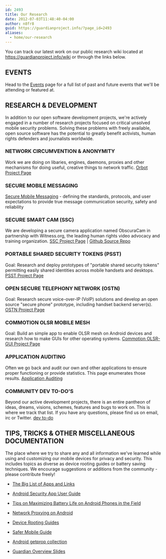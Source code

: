 ```yaml
---
id: 2493
title: Our Research
date: 2012-07-03T11:48:40-04:00
author: n8fr8
guid: https://guardianproject.info/?page_id=2493
aliases:
  - home/our-research
---
```

You can track our latest work on our public research wiki located at <https://guardianproject.info/wiki> or through the links below.

## EVENTS

Head to the <a href="https://guardianproject.info/wiki/Events" rel="nofollow">Events</a> page for a full list of past and future events that we'll be attending or featured at.

## RESEARCH & DEVELOPMENT

In addition to our open software development projects, we're actively engaged in a number of research projects focused on critical unsolved mobile security problems. Solving these problems with freely available, open source software has the potential to greatly benefit activists, human rights defenders and journalists worldwide.

### NETWORK CIRCUMVENTION & ANONYMITY

Work we are doing on libaries, engines, daemons, proxies and other mechanisms for doing useful, creative things to network traffic. <a href="https://guardianproject.info/wiki/orbot" rel="nofollow">Orbot Project Page</a>

### SECURE MOBILE MESSAGING

[Secure Mobile Messaging](https://guardianproject.info/wiki/Secure_Mobile_Messaging "Secure Mobile Messaging") - defining the standards, protocols, and user expectations to provide true message communication security, safety and reliability

### SECURE SMART CAM (SSC)

We are developing a secure camera application named ObscuraCam in partnership with Witness.org, the leading human rights video advocacy and training organization. <a href="https://guardianproject.info/wiki/SSC" rel="nofollow">SSC Project Page</a> | <a href="https://github.com/guardianproject/SecureSmartCam/" rel="nofollow">Github Source Repo</a>

### PORTABLE SHARED SECURITY TOKENS (PSST)

Goal: Research and deploy prototypes of "portable shared security tokens" permitting easily shared identities across mobile handsets and desktops. <a href="https://guardianproject.info/wiki/PSST" rel="nofollow">PSST Project Page</a>

### OPEN SECURE TELEPHONY NETWORK (OSTN)

Goal: Research secure voice-over-IP (VoIP) solutions and develop an open source "secure phone" prototype, including handset backend server(s). <a href="https://guardianproject.info/wiki/OSTN" rel="nofollow">OSTN Project Page</a>

### COMMOTION OLSR MOBILE MESH

Goal: Build an simple app to enable OLSR mesh on Android devices and research how to make GUIs for other operating systems. <a href="https://guardianproject.info/wiki/OLSR-GUI" rel="nofollow">Commotion OLSR-GUI Project Page</a>

### APPLICATION AUDITING

Often we go back and audit our own and other applications to ensure proper functioning or provide statistics. This page enumerates those results. <a href="https://guardianproject.info/wiki/Application_Auditing" rel="nofollow">Application Auditing</a>

### COMMUNITY DEV TO-DO'S

Beyond our active development projects, there is an entire pantheon of ideas, dreams, visions, schemes, features and bugs to work on. This is where we track that list. If you have any questions, please find us on email, irc or Twitter. [dev to-do](https://guardianproject.info/wiki/Dev_to-do "Dev to-do")

## TIPS, TRICKS & OTHER MISCELLANEOUS DOCUMENTATION

The place where we try to share any and all information we've learned while using and customizing our mobile devices for privacy and security. This includes topics as diverse as device rooting guides or battery saving techniques. We encourage suggestions or additions from the community - please contribute freely!

  * [The Big List of Apps and Links](https://guardianproject.info/wiki/The_Big_List_of_Apps_and_Links "The Big List of Apps and Links")

  * [Android Security App User Guide](https://guardianproject.info/wiki/Android_Security_App_User_Guide "Android Security App User Guide")

  * [Tips on Maximizing Battery Life on Android Phones in the Field](https://guardianproject.info/wiki/Tips_on_Maximizing_Battery_Life_on_Android_Phones_in_the_Field "Tips on Maximizing Battery Life on Android Phones in the Field")

  * [Network Proxying on Android](https://guardianproject.info/wiki/Network_Proxying_on_Android "Network Proxying on Android")

  * [Device Rooting Guides](https://guardianproject.info/wiki/Device_Rooting_Guides "Device Rooting Guides")

  * [Safer Mobile Guide](https://guardianproject.info/wiki/Safer_Mobile_Guide "Safer Mobile Guide")

  * [Android getprop collection](https://guardianproject.info/wiki/Android_getprop_collection "Android getprop collection")

  * [Guardian Overview Slides](https://guardianproject.info/wiki/Guardian_Overview_Slides "Guardian Overview Slides")